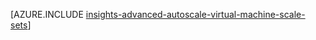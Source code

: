 [AZURE.INCLUDE [insights-advanced-autoscale-virtual-machine-scale-sets](../../includes/insights-advanced-autoscale-virtual-machine-scale-sets.md)]